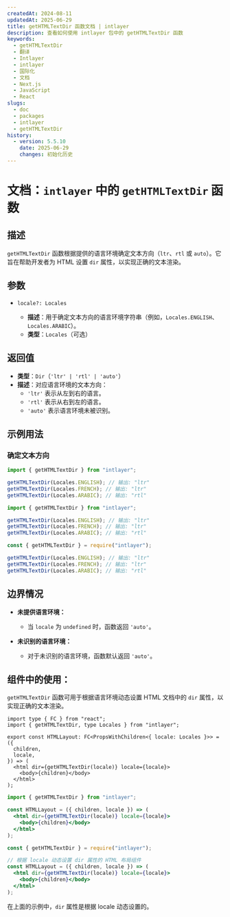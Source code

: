 ```yaml
---
createdAt: 2024-08-11
updatedAt: 2025-06-29
title: getHTMLTextDir 函数文档 | intlayer
description: 查看如何使用 intlayer 包中的 getHTMLTextDir 函数
keywords:
  - getHTMLTextDir
  - 翻译
  - Intlayer
  - intlayer
  - 国际化
  - 文档
  - Next.js
  - JavaScript
  - React
slugs:
  - doc
  - packages
  - intlayer
  - getHTMLTextDir
history:
  - version: 5.5.10
    date: 2025-06-29
    changes: 初始化历史
---
```


# 文档：`intlayer` 中的 `getHTMLTextDir` 函数

## 描述

`getHTMLTextDir` 函数根据提供的语言环境确定文本方向（`ltr`、`rtl` 或 `auto`）。它旨在帮助开发者为 HTML 设置 `dir` 属性，以实现正确的文本渲染。

## 参数

- `locale?: Locales`

  - **描述**：用于确定文本方向的语言环境字符串（例如，`Locales.ENGLISH`、`Locales.ARABIC`）。
  - **类型**：`Locales`（可选）

## 返回值

- **类型**：`Dir`（`'ltr' | 'rtl' | 'auto'`）
- **描述**：对应语言环境的文本方向：
  - `'ltr'` 表示从左到右的语言。
  - `'rtl'` 表示从右到左的语言。
  - `'auto'` 表示语言环境未被识别。

## 示例用法

### 确定文本方向

```typescript codeFormat="typescript"
import { getHTMLTextDir } from "intlayer";

getHTMLTextDir(Locales.ENGLISH); // 输出: "ltr"
getHTMLTextDir(Locales.FRENCH); // 输出: "ltr"
getHTMLTextDir(Locales.ARABIC); // 输出: "rtl"
```

```javascript codeFormat="esm"
import { getHTMLTextDir } from "intlayer";

getHTMLTextDir(Locales.ENGLISH); // 输出: "ltr"
getHTMLTextDir(Locales.FRENCH); // 输出: "ltr"
getHTMLTextDir(Locales.ARABIC); // 输出: "rtl"
```

```javascript codeFormat="commonjs"
const { getHTMLTextDir } = require("intlayer");

getHTMLTextDir(Locales.ENGLISH); // 输出: "ltr"
getHTMLTextDir(Locales.FRENCH); // 输出: "ltr"
getHTMLTextDir(Locales.ARABIC); // 输出: "rtl"
```

## 边界情况

- **未提供语言环境：**

  - 当 `locale` 为 `undefined` 时，函数返回 `'auto'`。

- **未识别的语言环境：**
  - 对于未识别的语言环境，函数默认返回 `'auto'`。

## 组件中的使用：

`getHTMLTextDir` 函数可用于根据语言环境动态设置 HTML 文档中的 `dir` 属性，以实现正确的文本渲染。

```tsx codeFormat="typescript"
import type { FC } from "react";
import { getHTMLTextDir, type Locales } from "intlayer";

export const HTMLLayout: FC<PropsWithChildren<{ locale: Locales }>> = ({
  children,
  locale,
}) => (
  <html dir={getHTMLTextDir(locale)} locale={locale}>
    <body>{children}</body>
  </html>
);
```

```jsx codeFormat="esm"
import { getHTMLTextDir } from "intlayer";

const HTMLLayout = ({ children, locale }) => (
  <html dir={getHTMLTextDir(locale)} locale={locale}>
    <body>{children}</body>
  </html>
);
```

```jsx codeFormat="commonjs"
const { getHTMLTextDir } = require("intlayer");

// 根据 locale 动态设置 dir 属性的 HTML 布局组件
const HTMLLayout = ({ children, locale }) => (
  <html dir={getHTMLTextDir(locale)} locale={locale}>
    <body>{children}</body>
  </html>
);
```

在上面的示例中，`dir` 属性是根据 locale 动态设置的。
